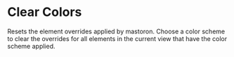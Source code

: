 # Clear Colors

Resets the element overrides applied by mastoron. Choose a color scheme to clear the overrides for all elements in the current view that have the color scheme applied.
